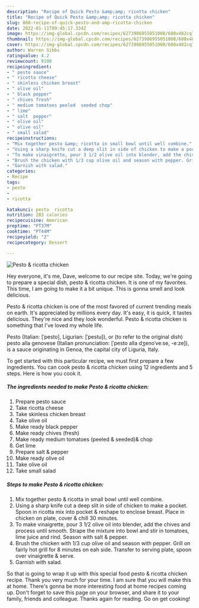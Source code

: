 ```yaml
---
description: "Recipe of Quick Pesto &amp;amp; ricotta chicken"
title: "Recipe of Quick Pesto &amp;amp; ricotta chicken"
slug: 868-recipe-of-quick-pesto-and-amp-ricotta-chicken
date: 2022-01-11T09:45:17.334Z
image: https://img-global.cpcdn.com/recipes/6273986955051008/680x482cq70/pesto-ricotta-chicken-recipe-main-photo.jpg
thumbnail: https://img-global.cpcdn.com/recipes/6273986955051008/680x482cq70/pesto-ricotta-chicken-recipe-main-photo.jpg
cover: https://img-global.cpcdn.com/recipes/6273986955051008/680x482cq70/pesto-ricotta-chicken-recipe-main-photo.jpg
author: Warren Gibbs
ratingvalue: 4.2
reviewcount: 9100
recipeingredient:
- " pesto sauce"
- " ricotta cheese"
- " skinless chicken breast"
- " olive oil"
- " black pepper"
- " chives fresh"
- " medium tomatoes peeled  seeded chop"
- " lime"
- " salt  pepper"
- " olive oil"
- " olive oil"
- " small salad"
recipeinstructions:
- "Mix together pesto &amp; ricotta in small bowl until well combine."
- "Using a sharp knife cut a deep slit in side of chicken to make a pocket. Spoon in ricotta mix into pocket &amp; reshape to enclose breast. Place in chicken on plate, cover &amp; chill 30 minutes."
- "To make vinaigrette, pour 3 1/2 olive oil into blender, add the chives and process until smooth. Strape the mixture into bowl and stir in tomatoes, lime juice and rind. Season with salt &amp; pepper."
- "Brush the chicken with 1/3 cup olive oil and season with pepper. Grill on fairly hot grill for 8 minutes on eah side. Transfer to serving plate, spoon over vinaigrette &amp; serve."
- "Garnish with salad."
categories:
- Recipe
tags:
- pesto
- 
- ricotta

katakunci: pesto  ricotta 
nutrition: 283 calories
recipecuisine: American
preptime: "PT37M"
cooktime: "PT44M"
recipeyield: "2"
recipecategory: Dessert

---
```



![Pesto &amp; ricotta chicken](https://img-global.cpcdn.com/recipes/6273986955051008/680x482cq70/pesto-ricotta-chicken-recipe-main-photo.jpg)

Hey everyone, it's me, Dave, welcome to our recipe site. Today, we're going to prepare a special dish, pesto &amp; ricotta chicken. It is one of my favorites. This time, I am going to make it a bit unique. This is gonna smell and look delicious.

Pesto &amp; ricotta chicken is one of the most favored of current trending meals on earth. It's appreciated by millions every day. It's easy, it is quick, it tastes delicious. They're nice and they look wonderful. Pesto &amp; ricotta chicken is something that I've loved my whole life.

Pesto (Italian: [ˈpesto], Ligurian: [ˈpestu]), or (to refer to the original dish) pesto alla genovese (Italian pronunciation: [ˈpesto alla dʒenoˈveːse, -eːze]), is a sauce originating in Genoa, the capital city of Liguria, Italy.


To get started with this particular recipe, we must first prepare a few ingredients. You can cook pesto &amp; ricotta chicken using 12 ingredients and 5 steps. Here is how you cook it.

<!--inarticleads1-->

##### The ingredients needed to make Pesto &amp; ricotta chicken:

1. Prepare  pesto sauce
1. Take  ricotta cheese
1. Take  skinless chicken breast
1. Take  olive oil
1. Make ready  black pepper
1. Make ready  chives (fresh)
1. Make ready  medium tomatoes (peeled &amp; seeded)&amp; chop
1. Get  lime
1. Prepare  salt &amp; pepper
1. Make ready  olive oil
1. Take  olive oil
1. Take  small salad




<!--inarticleads2-->

##### Steps to make Pesto &amp; ricotta chicken:

1. Mix together pesto &amp; ricotta in small bowl until well combine.
1. Using a sharp knife cut a deep slit in side of chicken to make a pocket. Spoon in ricotta mix into pocket &amp; reshape to enclose breast. Place in chicken on plate, cover &amp; chill 30 minutes.
1. To make vinaigrette, pour 3 1/2 olive oil into blender, add the chives and process until smooth. Strape the mixture into bowl and stir in tomatoes, lime juice and rind. Season with salt &amp; pepper.
1. Brush the chicken with 1/3 cup olive oil and season with pepper. Grill on fairly hot grill for 8 minutes on eah side. Transfer to serving plate, spoon over vinaigrette &amp; serve.
1. Garnish with salad.




So that is going to wrap it up with this special food pesto &amp; ricotta chicken recipe. Thank you very much for your time. I am sure that you will make this at home. There's gonna be more interesting food at home recipes coming up. Don't forget to save this page on your browser, and share it to your family, friends and colleague. Thanks again for reading. Go on get cooking!
